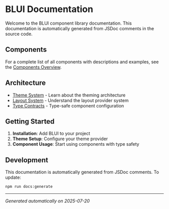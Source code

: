 # BLUI Documentation

Welcome to the BLUI component library documentation. This documentation is automatically generated from JSDoc comments in the source code.

## Components

For a complete list of all components with descriptions and examples, see the [Components Overview](./components/README.md).

## Architecture

- [Theme System](./themes/README.md) - Learn about the theming architecture
- [Layout System](./layouts/README.md) - Understand the layout provider system
- [Type Contracts](./contracts/README.md) - Type-safe component configuration

## Getting Started

1. **Installation**: Add BLUI to your project
2. **Theme Setup**: Configure your theme provider
3. **Component Usage**: Start using components with type safety

## Development

This documentation is automatically generated from JSDoc comments. To update:

```bash
npm run docs:generate
```

---

*Generated automatically on 2025-07-20*
